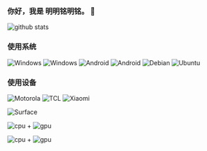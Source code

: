 
### 你好，我是 明明铭明铭。 👋

![github stats](http://github-profile-summary-cards.vercel.app/api/cards/profile-details?username=zjm54321&theme=algolia) 

### 使用系统

![Windows](https://custom-icon-badges.demolab.com/badge/Windows-10-0078D6?logo=windows10&logoColor=white)
![Windows](https://custom-icon-badges.demolab.com/badge/Windows-11-0078D6?logo=windows11&logoColor=white)
![Android](https://img.shields.io/badge/Android-13-34A853?logo=android&logoColor=white)
![Android](https://img.shields.io/badge/Android-14-34A853?logo=android&logoColor=white)
![Debian](https://img.shields.io/badge/Debian-12-A81D33?logo=debian&logoColor=white)
![Ubuntu](https://img.shields.io/badge/Ubuntu-20.04_LTS-E95420?logo=ubuntu&logoColor=white)

### 使用设备


![Motorola](https://img.shields.io/badge/Motorloa-X40-E1140A?logo=motorola&logoColor=white)
![TCL](https://custom-icon-badges.demolab.com/badge/TCL-T508N-E1140A?logo=tcl&logoColor=white)
![Xiaomi](https://img.shields.io/badge/Xiaomi-MIX2-%23FF6900?logo=xiaomi&logoColor=white)

![Surface](https://custom-icon-badges.demolab.com/badge/Microsoft-Surface_GO_3-0078D6?logo=windows11&logoColor=white)

![cpu](https://img.shields.io/badge/Intel-13600KF-0071C5?logo=intel&logoColor=white) + ![gpu](https://img.shields.io/badge/NVIDIA-RTX4060-76B900?logo=nvidia&logoColor=white)

![cpu](https://img.shields.io/badge/Intel-E3_1225_V3-0071C5?logo=intel&logoColor=white) + ![gpu](https://img.shields.io/badge/NVIDIA-GTX960-76B900?logo=nvidia&logoColor=white)

